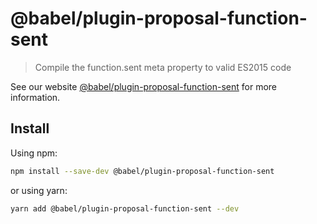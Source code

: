 # @babel/plugin-proposal-function-sent

> Compile the function.sent meta property to valid ES2015 code

See our website [@babel/plugin-proposal-function-sent](https://babeljs.io/docs/en/babel-plugin-proposal-function-sent) for more information.

## Install

Using npm:

```sh
npm install --save-dev @babel/plugin-proposal-function-sent
```

or using yarn:

```sh
yarn add @babel/plugin-proposal-function-sent --dev
```
